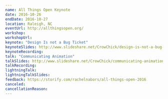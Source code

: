 ```yaml
---
name: All Things Open Keynote
date: 2016-10-26
endDate: 2016-10-27
location: Raleigh, NC
eventUrl: http://allthingsopen.org/
workshop:
workshopUrl:
keynote: "Design Is not a Bug Ticket"
keynoteSlides: http://www.slideshare.net/CrowChick/design-is-not-a-bug-ticket-all-things-open-2016-keynote
keynoteRecording:
talk: "Communicating Animation"
talkSlides: http://www.slideshare.net/CrowChick/communicating-animation-slides
talkRecording:
lightningTalk:
lightningTalkSlides:
feedback: https://storify.com/rachelnabors/all-things-open-2016
canceled:
cancellationReason:
---
```

